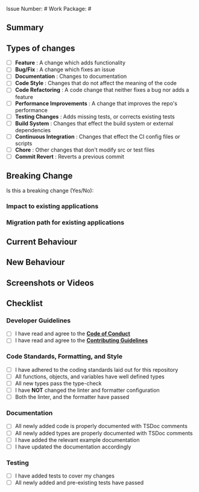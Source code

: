 <!-- markdownlint-disable-file MD041 -->

<!--

* Thank you for creating a Pull Request, and contributing to this repository. 💖

* We use OpenProject to manage this repo, so all changes, features and bugs must be tracked by a work package. If you
* do not have access to the OpenProject and are a contributor please contact me and i will sort this out.

* Requirements for all Push Requests:
- Each PR must have an associated issue that it closes
- Each PR's associated issue must be tracked via an OpenProject work package, and have an associated Work Package ID
- A PR should be categorised by one and only one [type of change](#types-of-changes)
- Every PR should contain the mandatory items listed below, failing to include them will cause the PR to be rejected
    - A mandatory item is one that is not marked by the an 'Optional' comment next to it

* Important PR information to read before submitting:
- This repository adheres to the [Code of Conduct](https://github.com/skyebreach/brane/blob/HEAD/CODE_OF_CONDUCT.md)
- Make sure you read the [contributing guidelines](https://github.com/skyebreach/brane/blob/HEAD/CONTRIBUTING.md)

- Keep your PR as small as possible, we are volunteers and cannot be expected to read large pull requests

* Please Note:
- Items that are marked with optional may be removed or marked with N/A, but only if they are not applicable to the PR
- A PR is not a feature request
    - If you are requesting a new feature please open a a new "Feature Request Issue"
- A PR is not a change request
    - If you are requesting a change or enhancement to the repo please open a a new "Change Request Issue"
- A PR is not a bug report
    - If you are reporting a bug please open a "Bug Report Issue"

--->

Issue Number: #<!-- Provide the ID number to the GitHub issue associated with this PR here -->
Work Package: #<!-- Provide the ID number to the OpenProject Work Package associated with this PR here -->

## Summary
<!-- Add a brief summary for this PR here -->
<!-- This summary should only be between one and two sentences -->

## Types of changes
<!-- What types of changes does your code introduce? Put an `x` in only one box, as a PR only be one type: -->
<!-- If multiple boxes are ticked then this PR will be rejected -->
- [ ] **Feature**                   : A change which adds functionality
- [ ] **Bug/Fix**                   : A change which fixes an issue
- [ ] **Documentation**             : Changes to documentation
- [ ] **Code Style**                : Changes that do not affect the meaning of the code
- [ ] **Code Refactoring**          : A code change that neither fixes a bug nor adds a feature
- [ ] **Performance Improvements**  : A change that improves the repo's performance
- [ ] **Testing Changes**           : Adds missing tests, or corrects existing tests
- [ ] **Build System**              : Changes that effect the build system or external dependencies
- [ ] **Continuous Integration**    : Changes that effect the CI config files or scripts
- [ ] **Chore**                     : Other changes that don't modify src or test files
- [ ] **Commit Revert**             : Reverts a previous commit

## Breaking Change
<!-- If this change breaks compatibility with previous major versions then type 'Yes', if not then 'No' -->
Is this a breaking change (Yes/No):

<!-- If it is a breaking change, then both of these sub headings are required to be filled out -->
### Impact to existing applications
<!-- Describe the impact to existing applications that this breaking change causes -->

### Migration path for existing applications
<!-- Describe the migration path existing applications should take to move past this breaking change -->

## Current Behaviour
<!-- Describe the current behaviour of the systems you are modifying -->

## New Behaviour
<!-- Describe the new behaviour or the changes that this PR adds -->

## Screenshots or Videos <!-- Optional -->
<!-- Add any screenshots or videos of this PR's changes here -->

## Checklist
<!-- Go over all the following points, and put an `x` in all the boxes that apply. -->
<!-- If you're unsure about any of these, don't hesitate to ask. We're here to help! -->

### Developer Guidelines
<!-- This sections checklists focus on the guidelines you as the developer must have read/adhered to with this PR -->
<!-- Ticking a box in this section is you as the developer agreeing to these guidelines and codes -->
- [ ] I have read and agree to the [**Code of Conduct**](https://github.com/skyebreach/brane/blob/HEAD/CODE_OF_CONDUCT.md)
- [ ] I have read and agree to the  [**Contributing Guidelines**](https://github.com/skyebreach/brane/blob/HEAD/CONTRIBUTING.md)

### Code Standards, Formatting, and Style
<!-- This section ensures that you as the developer have adhered to the correct standards for this project -->
- [ ] I have adhered to the coding standards laid out for this repository
- [ ] All functions, objects, and variables have well defined types
- [ ] All new types pass the type-check
- [ ] I have **NOT** changed the linter and formatter configuration
- [ ] Both the linter, and the formatter have passed

### Documentation
<!-- This sections checklists ensure that you have properly documented the code -->
- [ ] All newly added code is properly documented with TSDoc comments
- [ ] All newly added types are properly documented with TSDoc comments
- [ ] I have added the relevant example documentation
- [ ] I have updated the documentation accordingly

### Testing
<!-- This section ensures that you have added the necessary tests, and these tests pass with the pre-existing tests -->
- [ ] I have added tests to cover my changes
- [ ] All newly added and pre-existing tests have passed
